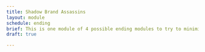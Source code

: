 ```yaml
---
title: Shadow Brand Assassins
layout: module
schedule: ending
brief: This is one module of 4 possible ending modules to try to minimize damage to Boulderton proper. After finding the notes in the Shadow Brand outpost and sniffing out the assassins location using deduction, analysis, search location, or scientific research, the PCs find that the main goal of the Shadow Brand is to capture and study one of the lizardfolk. There are assassins and ceramic dolls attempting to make this attack. The Shadow Brand members are well trained but very limited, hoping to have the element of surprise.  Each assassin has a tagged firearm, resources, and leaves. The dolls have leaves. This module will be set up across the covered bridge if possible. If not, this module will use the far field close to the road as its ambush point.
draft: true

---
```

